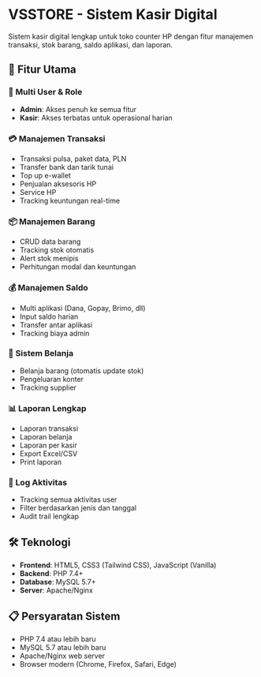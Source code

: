 # VSSTORE - Sistem Kasir Digital

Sistem kasir digital lengkap untuk toko counter HP dengan fitur manajemen transaksi, stok barang, saldo aplikasi, dan laporan.

## 🚀 Fitur Utama

### 👤 Multi User & Role
- **Admin**: Akses penuh ke semua fitur
- **Kasir**: Akses terbatas untuk operasional harian

### 💳 Manajemen Transaksi
- Transaksi pulsa, paket data, PLN
- Transfer bank dan tarik tunai
- Top up e-wallet
- Penjualan aksesoris HP
- Service HP
- Tracking keuntungan real-time

### 📦 Manajemen Barang
- CRUD data barang
- Tracking stok otomatis
- Alert stok menipis
- Perhitungan modal dan keuntungan

### 💰 Manajemen Saldo
- Multi aplikasi (Dana, Gopay, Brimo, dll)
- Input saldo harian
- Transfer antar aplikasi
- Tracking biaya admin

### 🛒 Sistem Belanja
- Belanja barang (otomatis update stok)
- Pengeluaran konter
- Tracking supplier

### 📊 Laporan Lengkap
- Laporan transaksi
- Laporan belanja
- Laporan per kasir
- Export Excel/CSV
- Print laporan

### 📝 Log Aktivitas
- Tracking semua aktivitas user
- Filter berdasarkan jenis dan tanggal
- Audit trail lengkap

## 🛠️ Teknologi

- **Frontend**: HTML5, CSS3 (Tailwind CSS), JavaScript (Vanilla)
- **Backend**: PHP 7.4+
- **Database**: MySQL 5.7+
- **Server**: Apache/Nginx

## 📋 Persyaratan Sistem

- PHP 7.4 atau lebih baru
- MySQL 5.7 atau lebih baru
- Apache/Nginx web server
- Browser modern (Chrome, Firefox, Safari, Edge)
